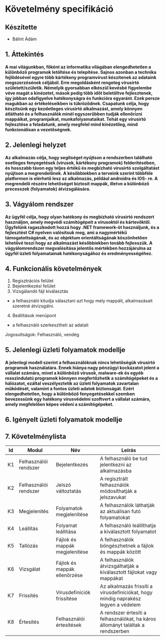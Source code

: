 # Követelmény specifikáció

## Készítette

- Bálint Ádám

## 1. Áttekintés

#### A mai világunkban, főként az informatika világában elengedhetetlen a különböző programok letöltése és telepítése. Sajnos azonban a technika fejlődésével egyre több kártékony programvírust készítenek az adataink megszerzésének céljából. Erre megoldásként rengeteg vírusirtó született/születik. Némelyik gyorsabban elkészül kevésbé figyelembe véve magát a kinézetet, mások pedig több időt beletöltve fejlesztenek, így jobban odafigyelve hatékonyságra és funkcióra egyaránt. Ezek persze magukban az értékeléseikben is tükröződnek. Csapatunk célja, hogy készítsünk egy kezdetleges vírusirtó alkalmazást, amely könnyen átlátható és a felhasználók minél egyszerűbben tudják ellenőrizni mappáikat, programjaikat, munkafolyamataikat. Tehát egy vírusirtó fejlesztése a feladatunk, amely megfelel mind kinézetileg, mind funkcionálisan a vezetőségnek.

## 2. Jelenlegi helyzet

#### Az alkalmazás célja, hogy segítséget nyújtson a rendszerben található esetleges fenyegetések (vírusok, kártékony programok) felderítésében, és hosszabb távon egy teljes értékű és megbízható vírusirtó szolgáltatást nyújtson a megrendelőnek. A későbbiekben a terveink szerint többféle platformon is elérhető lesz az alkalmazás, például androidra és IOS- re. A megrendelő részére lehetőséget biztosít mappák, illetve a különböző precesszek (folyamatok) átvizsgálására.

## 3. Vágyálom rendszer

#### Az ügyfél célja, hogy olyan hatékony és megbízható vírusirtó rendszert használjon, amely megvédi számítógépeit a vírusoktól és kártevőktől. Ügyfelünk ragaszkodott hozzá hogy .NET framework-öt használjunk, és a fejlesztést C# nyelven valósítsuk meg, ami a nagymértékű támogatottságának, és az objektum orientáltságának köszönhetően lehetővé teszi hogy az alkalmazást későbbiekben tovább fejlesszük. A vágyálomrendszer megvalósítása jelentős mértékben hozzájárulna az ügyfél üzleti folyamatainak hatékonyságához és eredményességéhez.

## 4. Funkcionális követelmények

1. Regisztrációs felület
2. Bejelentkezési felület
3. Vizsgálandó fájl kiválasztás
 - a felhasználó kitudja választani azt hogy mely mappáit, alkalmazásait szeretné átvizsgálni.
4. Beállítások menüpont
 - a felhasználó szerkesztheti az adatait

Jogosultságok: Felhasználó, vendég

## 5. Jelenlegi üzleti folyamatok modellje

#### A jelenlegi modell szerint a felhasználóknak nincs lehetőségük vírusirtó programok használatára. Ennek hiánya nagy pénzügyi kockázatot jelent a vállalat számára, mivel a különböző vírusok, malware-ek és egyéb rosszindulatú programok könnyen megfertőzhetik a számítógépeket és a hálózatot, ezáltal veszélyeztetik az üzleti folyamatok zavartalan működését, valamint a fontos üzleti adatok biztonságát. Ezért elengedhetetlen, hogy a különböző fenyegetésekkel szemben bevezessünk egy hatékony vírusvédelmi szoftvert a vállalat számára, amely megfelelően képes védeni a számítógépeket.

## 6. Igényelt üzleti folyamatok modellje

## 7. Követelménylista

| Id | Modul | Név | Leírás |
| :---: | --- | --- | --- |
| K1 | Felhasználói rendszer | Bejelentkezés | A felhasználó be tud jelentkezni az alkalmazásba |
| K2 | Felhasználói rendszer | Jelszó változtatás | A regisztrált felhasználók módosíthatják a jelszavukat |
| K3 | Megjelenítés | Folyamatok megjelenítése | A felhasználók láthatják az aktuálisan futó folyamatokat |
| K4 | Leállítás | Folyamat leállítása | A felhasználó leállíthatja a kiválasztott folyamatot |
| K5 | Tallózás | Fájlok és mappák megjelenítése | A felhasználók böngészhetnek a fájlok és mappák között |
| K6 | Vizsgálat | Fájlok és mappák ellenőrzése | A felhasználók átvizsgálhatják a kiválasztott fájlokat vagy mappákat |
| K7 | Frissítés | Vírusdefiníciók frissítése | Az alkalmazás frissíti a vírusdefiníciókat, hogy mindig naprakész legyen a védelem |
| K8 | Értesítés | Felhasználói értesítések | A rendszer értesíti a felhasználókat, ha káros állományt találtak a rendszerben |
